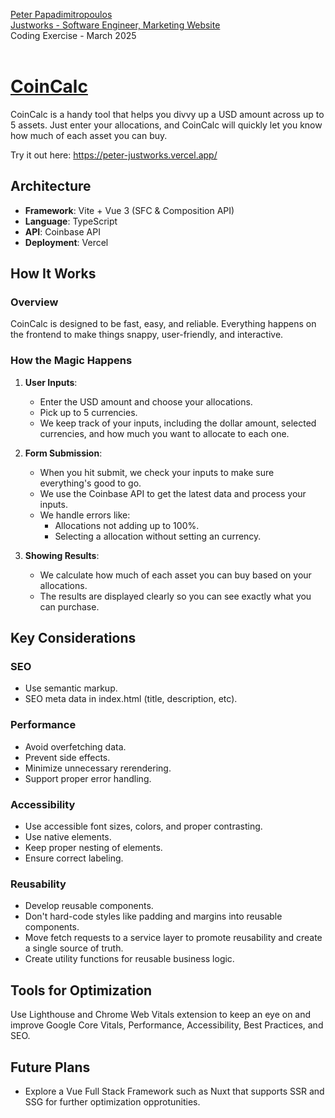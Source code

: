 [Peter Papadimitropoulos](https://www.codepeter.com) <br>
[Justworks - Software Engineer, Marketing Website](https://boards.greenhouse.io/justworks/jobs/6407460?gh_jid=6407460)<br>
Coding Exercise - March 2025<br><br>

# [CoinCalc](https://peter-justworks.vercel.app/)

CoinCalc is a handy tool that helps you divvy up a USD amount across up to 5 assets. Just enter your allocations, and CoinCalc will quickly let you know how much of each asset you can buy.

Try it out here: https://peter-justworks.vercel.app/

## Architecture

- **Framework**: Vite + Vue 3 (SFC & Composition API)
- **Language**: TypeScript
- **API**: Coinbase API
- **Deployment**: Vercel

## How It Works

### Overview

CoinCalc is designed to be fast, easy, and reliable. Everything happens on the frontend to make things snappy, user-friendly, and interactive.

### How the Magic Happens

1. **User Inputs**:
   - Enter the USD amount and choose your allocations.
   - Pick up to 5 currencies.
   - We keep track of your inputs, including the dollar amount, selected currencies, and how much you want to allocate to each one.

2. **Form Submission**:
   - When you hit submit, we check your inputs to make sure everything's good to go.
   - We use the Coinbase API to get the latest data and process your inputs.
   - We handle errors like:
     - Allocations not adding up to 100%.
     - Selecting a allocation without setting an currency.

3. **Showing Results**:
   - We calculate how much of each asset you can buy based on your allocations.
   - The results are displayed clearly so you can see exactly what you can purchase.

## Key Considerations

### SEO

- Use semantic markup.
- SEO meta data in index.html (title, description, etc).

### Performance

- Avoid overfetching data.
- Prevent side effects.
- Minimize unnecessary rerendering.
- Support proper error handling.

### Accessibility

- Use accessible font sizes, colors, and proper contrasting.
- Use native elements.
- Keep proper nesting of elements.
- Ensure correct labeling.

### Reusability

- Develop reusable components.
- Don't hard-code styles like padding and margins into reusable components.
- Move fetch requests to a service layer to promote reusability and create a single source of truth.
- Create utility functions for reusable business logic.

## Tools for Optimization

Use Lighthouse and Chrome Web Vitals extension to keep an eye on and improve Google Core Vitals, Performance, Accessibility, Best Practices, and SEO.

## Future Plans

- Explore a Vue Full Stack Framework such as Nuxt that supports SSR and SSG for further optimization opprotunities. 
